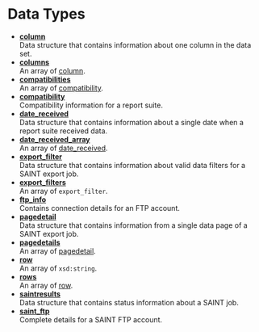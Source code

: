 # Data Types

 

- **[column](../data_types/r_column.md)**  
 Data structure that contains information about one column in the data set.
- **[columns](../data_types/r_columns.md)**  
 An array of [column](r_column.md#).
- **[compatibilities](../data_types/r_compatibilities.md)**  
 An array of [compatibility](r_compatibility.md#).
- **[compatibility](../data_types/r_compatibility.md)**  
 Compatibility information for a report suite.
- **[date_received](../data_types/r_date_received.md)**  
 Data structure that contains information about a single date when a report suite received data.
- **[date_received_array](../data_types/r_date_received_array.md)**  
 An array of [date_received](r_date_received.md#).
- **[export_filter](../data_types/r_export_filter.md)**  
 Data structure that contains information about valid data filters for a SAINT export job.
- **[export_filters](../data_types/r_export_filters.md)**  
 An array of `export_filter`.
- **[ftp_info](../data_types/r_ftp_info.md)**  
 Contains connection details for an FTP account.
- **[pagedetail](../data_types/r_pagedetail.md)**  
 Data structure that contains information from a single data page of a SAINT export job.
- **[pagedetails](../data_types/r_pagedetails.md)**  
 An array of [pagedetail](r_pagedetail.md#).
- **[row](../data_types/r_row.md)**  
 An array of `xsd:string`.
- **[rows](../data_types/r_rows.md)**  
 An array of [row](r_row.md#).
- **[saintresults](../data_types/r_saintresults.md)**  
 Data structure that contains status information about a SAINT job.
- **[saint_ftp](../data_types/r_saint_ftp.md)**  
 Complete details for a SAINT FTP account.

